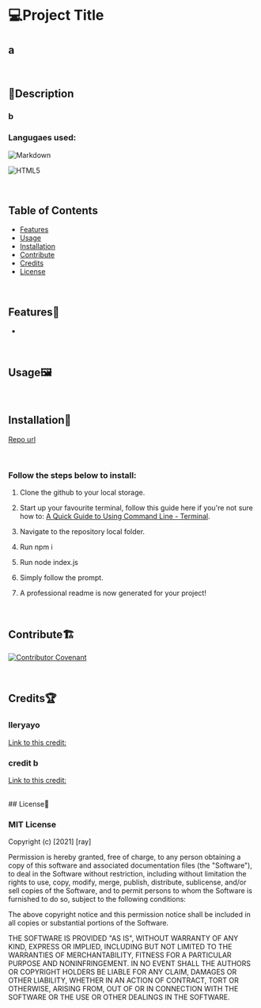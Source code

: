 # 💻Project Title

## a
<br/>

## 📖Description

### b

### Langugaes used: 
![Markdown](https://img.shields.io/badge/markdown-%23000000.svg?style=for-the-badge&logo=markdown&logoColor=white)

![HTML5](https://img.shields.io/badge/html5-%23E34F26.svg?style=for-the-badge&logo=html5&logoColor=white)



<br/>

## Table of Contents

- [Features](#features🎇)
- [Usage](#usage🖼️)
- [Installation](#installation📓)
- [Contribute](#contribute🏗️)
- [Credits](#credits🏆)
- [License](#license📝)

<br/>

## Features🎇

* 
<br/>

## Usage🖼️

<br/>

## Installation📓

[Repo url]()

<br/>

### Follow the steps below to install:

1. Clone the github to your local storage.

2. Start up your favourite terminal, follow this guide here if you're not sure how to:
[A Quick Guide to Using Command Line - Terminal](https://towardsdatascience.com/a-quick-guide-to-using-command-line-terminal-96815b97b955).

3. Navigate to the repository local folder.

4. Run npm i

5. Run node index.js

6. Simply follow the prompt.

7. A professional readme is now generated for your project!

<br/>

## Contribute🏗️

[![Contributor Covenant](https://img.shields.io/badge/Contributor%20Covenant-2.1-4baaaa.svg)](https://www.contributor-covenant.org/version/2/1/code_of_conduct/code_of_conduct.md)

<br/>

## Credits🏆

### lleryayo
[Link to this credit: ](https://github.com/Ileriayo/markdown-badges.git)

### credit b
[Link to this credit: ](https://github.com/DevRayHE/professional-readme-generator.git)

<br/>
## License📝

### MIT License

Copyright (c) [2021] [ray]

Permission is hereby granted, free of charge, to any person obtaining a copy
of this software and associated documentation files (the "Software"), to deal
in the Software without restriction, including without limitation the rights
to use, copy, modify, merge, publish, distribute, sublicense, and/or sell
copies of the Software, and to permit persons to whom the Software is
furnished to do so, subject to the following conditions:

The above copyright notice and this permission notice shall be included in all
copies or substantial portions of the Software.

THE SOFTWARE IS PROVIDED "AS IS", WITHOUT WARRANTY OF ANY KIND, EXPRESS OR
IMPLIED, INCLUDING BUT NOT LIMITED TO THE WARRANTIES OF MERCHANTABILITY,
FITNESS FOR A PARTICULAR PURPOSE AND NONINFRINGEMENT. IN NO EVENT SHALL THE
AUTHORS OR COPYRIGHT HOLDERS BE LIABLE FOR ANY CLAIM, DAMAGES OR OTHER
LIABILITY, WHETHER IN AN ACTION OF CONTRACT, TORT OR OTHERWISE, ARISING FROM,
OUT OF OR IN CONNECTION WITH THE SOFTWARE OR THE USE OR OTHER DEALINGS IN THE
SOFTWARE.
